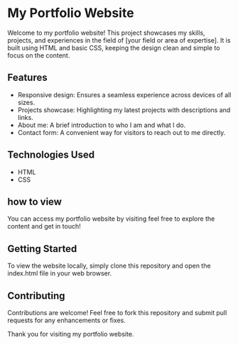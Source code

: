 # My Portfolio Website

Welcome to my portfolio website! This project showcases my skills, projects, and experiences in the field of [your field or area of expertise]. It is built using HTML and basic CSS, keeping the design clean and simple to focus on the content.

## Features
- Responsive design: Ensures a seamless experience across devices of all sizes.
- Projects showcase: Highlighting my latest projects with descriptions and links.
- About me: A brief introduction to who I am and what I do.
- Contact form: A convenient way for visitors to reach out to me directly.

## Technologies Used
- HTML
- CSS

## how to view
You can access my portfolio website by visiting feel free to explore the content and get in touch!

## Getting Started
To view the website locally, simply clone this repository and open the index.html file in your web browser.

## Contributing
Contributions are welcome! Feel free to fork this repository and submit pull requests for any enhancements or fixes.

Thank you for visiting my portfolio website.
